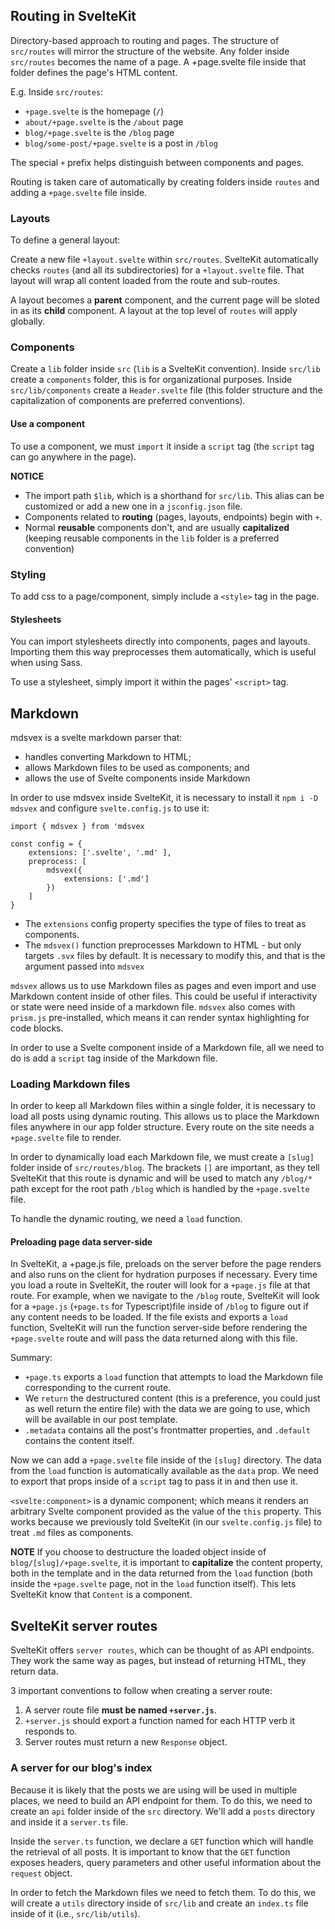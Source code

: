 ## Routing in SvelteKit

Directory-based approach to routing and pages. The structure of `src/routes` will mirror the structure of the website.
Any folder inside `src/routes` becomes the name of a page. A +page.svelte file inside that folder defines the page's HTML content.

E.g.
Inside `src/routes`:

- `+page.svelte` is the homepage (`/`)
- `about/+page.svelte` is the `/about` page
- `blog/+page.svelte` is the `/blog` page
- `blog/some-post/+page.svelte` is a post in `/blog`

The special `+` prefix helps distinguish between components and pages.

Routing is taken care of automatically by creating folders inside `routes` and adding a `+page.svelte` file inside.

### Layouts

To define a general layout:

Create a new file `+layout.svelte` within `src/routes`. SvelteKit automatically checks `routes` (and all its subdirectories) for a `+layout.svelte` file. That layout will wrap all content loaded from the route and sub-routes.

A layout becomes a **parent** component, and the current page will be sloted in as its **child** component. A layout at the top level of `routes` will apply globally.

### Components

Create a `lib` folder inside `src` (`lib` is a SvelteKit convention). Inside `src/lib` create a `components` folder, this is for organizational purposes. Inside `src/lib/components` create a `Header.svelte` file (this folder structure and the capitalization of components are preferred conventions).

#### Use a component

To use a component, we must `import` it inside a `script` tag (the `script` tag can go anywhere in the page).

**NOTICE**

- The import path `$lib`, which is a shorthand for `src/lib`. This alias can be customized or add a new one in a `jsconfig.json` file.
- Components related to **routing** (pages, layouts, endpoints) begin with `+`.
- Normal **reusable** components don't, and are usually **capitalized** (keeping reusable components in the `lib` folder is a preferred convention)

### Styling

To add css to a page/component, simply include a `<style>` tag in the page.

#### Stylesheets

You can import stylesheets directly into components, pages and layouts. Importing them this way preprocesses them automatically, which is useful when using Sass.

To use a stylesheet, simply import it within the pages' `<script>` tag.

## Markdown

mdsvex is a svelte markdown parser that:

- handles converting Markdown to HTML;
- allows Markdown files to be used as components; and
- allows the use of Svelte components inside Markdown

In order to use mdsvex inside SvelteKit, it is necessary to install it `npm i -D mdsvex` and configure `svelte.config.js` to use it:

```svelte
import { mdsvex } from 'mdsvex

const config = {
    extensions: ['.svelte', '.md' ],
    preprocess: [
        mdsvex({
            extensions: ['.md']
        })
    ]
}
```

- The `extensions` config property specifies the type of files to treat as components.
- The `mdsvex()` function preprocesses Markdown to HTML - but only targets `.svx` files by default. It is necessary to modify this, and that is the argument passed into `mdsvex`

`mdsvex` allows us to use Markdown files as pages and even import and use Markdown content inside of other files. This could be useful if interactivity or state were need inside of a markdown file. `mdsvex` also comes with `prism.js` pre-installed, which means it can render syntax highlighting for code blocks.

In order to use a Svelte component inside of a Markdown file, all we need to do is add a `script` tag inside of the Markdown file. 

### Loading Markdown files

In order to keep all Markdown files within a single folder, it is necessary to load all posts using dynamic routing. This allows us to place the Markdown files anywhere in our app folder structure. Every route on the site needs a `+page.svelte` file to render.

In order to dynamically load each Markdown file, we must create a `[slug]` folder inside of `src/routes/blog`. The brackets `[]` are important, as they tell SvelteKit that this route is dynamic and will be used to match any `/blog/*` path except for the root path `/blog` which is handled by the `+page.svelte` file.

To handle the dynamic routing, we need a `load` function.

#### Preloading page data server-side

In SvelteKit, a +page.js file, preloads on the server before the page renders and also runs on the client for hydration purposes if necessary. Every time you load a route in SvelteKit, the router will look for a `+page.js` file at that route. For example, when we navigate to the `/blog` route, SvelteKit will look for a `+page.js` (`+page.ts` for Typescript)file inside of `/blog` to figure out if any content needs to be loaded. If the file exists and exports a `load` function, SvelteKit will run the function server-side before rendering the `+page.svelte` route and will pass the data returned along with this file.

Summary:

- `+page.ts` exports a `load` function that attempts to load the Markdown file corresponding to the current route.
- We `return` the destructured content (this is a preference, you could just as well return the entire file) with the data we are going to use, which will  be available in our post template.
- `.metadata` contains all the post's frontmatter properties, and `.default` contains the content itself.

Now we can add a `+page.svelte` file inside of the `[slug]` directory. The data from the `load` function is automatically available as the `data` prop. We need to export that props inside of a `script` tag to pass it in and then use it.

`<svelte:component>` is a dynamic component; which means it renders an arbitrary Svelte component provided as the value of the `this` property. This works because we previously told SvelteKit (in our `svelte.config.js` file) to treat `.md` files as components.

**NOTE** If you choose to destructure the loaded object inside of `blog/[slug]/+page.svelte`, it is important to **capitalize** the content property, both in the template and in the data returned from the `load` function (both inside the `+page.svelte` page, not in the `load` function itself). This lets SvelteKit know that `Content` is a component.

## SvelteKit server routes

SvelteKit offers `server routes`, which can be thought of as API endpoints. They work the same way as pages, but instead of returning HTML, they return data.

3 important conventions to follow when creating a server route:

1. A server route file **must be named `+server.js`**.
2. `+server.js` should export a function named for each HTTP verb it responds to.
3. Server routes must return a new `Response` object.

### A server for our blog's index

Because it is likely that the posts we are using will be used in multiple places, we need to build an API endpoint for them. To do this, we need to create an `api` folder inside of the `src` directory. We'll add a `posts` directory and inside it a `server.ts` file.

Inside the `server.ts` function, we declare a `GET` function which will handle the retrieval of all posts. It is important to know that the `GET` function exposes headers, query parameters and other useful information about the `request` object.

In order to fetch the Markdown files we need to fetch them. To do this, we will create a `utils` directory inside of `src/lib` and create an `index.ts` file inside of it (i.e., `src/lib/utils`). 

